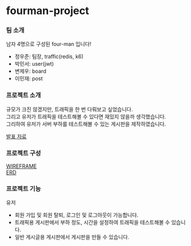 # fourman-project

### 팀 소개
남자 4명으로 구성된 four-man 입니다! 
  - 정우준: 팀장, traffic(redis, k6)
  - 박민서: user(jwt)
  - 변제우: board
  - 이민재: post


### 프로젝트 소개
규모가 크진 않겠지만, 트래픽을 한 번 다뤄보고 싶었습니다. <br>
그리고 유저가 트래픽을 테스트해볼 수 있다면 재밌지 않을까 생각했습니다. <br>
그리하여 유저가 서버 부하를 테스트해볼 수 있는 게시판을 제작하였습니다.


[발표 자료](https://www.canva.com/design/DAGWanIYuRE/gSiE8mYLft2Ql21OA12Rzg/edit?utm_content=DAGWanIYuRE&utm_campaign=designshare&utm_medium=link2&utm_source=sharebutton)



### 프로젝트 구성
[WIREFRAME](https://www.figma.com/proto/H2883eJYNizV1kOrxqAZWh/forman-by-fourman?node-id=1-1586&starting-point-node-id=1%3A1179) <br>
[ERD](https://dbdiagram.io/d/6735a23ae9daa85aca69fbed)



### 프로젝트 기능
유저
  - 회원 가입 및 회원 탈퇴, 로그인 및 로그아웃이 가능합니다.
  - 트래픽용 게시판에서 부하 정도, 시간을 설정하여 트래픽을 테스트해볼 수 있습니다.
  - 일반 게시글용 게시판에서 게시판을 만들 수 있습니다.


